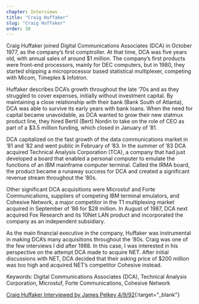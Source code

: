 ```yaml
---
chapter: Interviews
title: "Craig Huffaker"
slug: "Craig Huffaker"
order: 38
---
```


Craig Huffaker joined Digital Communications Associates (DCA) in October 1977, as the company’s first comptroller. At that time, DCA was five years old, with annual sales of around $1 million. The company’s first products were front-end processors, mainly for DEC computers, but in 1980, they started shipping a microprocessor based statistical multiplexer, competing with Micom, Timeplex & Infotron.

Huffaker describes DCA’s growth throughout the late ‘70s and as they struggled to cover expenses, initially without investment capital. By maintaining a close relationship with their bank (Bank South of Atlanta), DCA was able to survive its early years with bank loans. When the need for capital became unavoidable, as DCA wanted to grow their new statmux product line, they hired Bertil (Bert) Nordin to take on the role of CEO as part of a $3.5 million funding, which closed in January of ’81.

DCA capitalized on the fast growth of the data communications market in ’81 and ’82 and went public in February of ’83. In the summer of ’83 DCA acquired Technical Analysis Corporation (TCA), a company that had just developed a board that enabled a personal computer to emulate the functions of an IBM mainframe computer terminal. Called the IRMA board, the product became a runaway success for DCA and created a significant revenue stream throughout the ‘80s.

Other significant DCA acquisitions were Microstuf and Forte Communications, suppliers of competing IBM terminal emulators, and Cohesive Network, a major competitor in the T1 multiplexing market acquired in September of ’86 for $28 million. In August of 1987, DCA next acquired Fox Research and its 10Net LAN product and incorporated the company as an independent subsidiary.

As the main financial executive in the company, Huffaker was instrumental in making DCA’s many acquisitions throughout the ‘80s. Craig was one of the few interviews I did after 1988. In this case, I was interested in his perspective on the attempt DCA made to acquire NET. After initial discussions with NET, DCA decided that their asking price of $200 million was too high and acquired NET’s competitor Cohesive instead. 

Keywords: Digital Communications Associates (DCA), Technical Analysis Corporation, Microstuf, Forte Communications, Cohesive Network

[Craig Huffaker Interviewed by James Pelkey 4/9/92](https://archive.computerhistory.org/resources/access/text/2016/04/102738129-05-01-acc.pdf){:target="_blank"}
